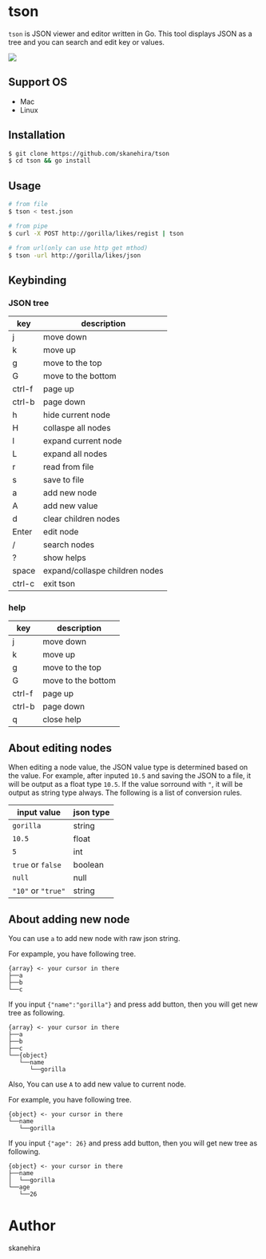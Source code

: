 # tson
`tson` is JSON viewer and editor written in Go.
This tool displays JSON as a tree and you can search and edit key or values.

![](https://i.imgur.com/9Z6qOY4.gif)

## Support OS
- Mac
- Linux

## Installation
```sh
$ git clone https://github.com/skanehira/tson
$ cd tson && go install
```

## Usage
```sh
# from file
$ tson < test.json

# from pipe
$ curl -X POST http://gorilla/likes/regist | tson

# from url(only can use http get mthod)
$ tson -url http://gorilla/likes/json
```

## Keybinding
### JSON tree

| key    | description                    |
|--------|--------------------------------|
| j      | move down                      |
| k      | move up                        |
| g      | move to the top                |
| G      | move to the bottom             |
| ctrl-f | page up                        |
| ctrl-b | page down                      |
| h      | hide current node              |
| H      | collaspe all nodes             |
| l      | expand current node            |
| L      | expand all nodes               |
| r      | read from file                 |
| s      | save to file                   |
| a      | add new node                   |
| A      | add new value                  |
| d      | clear children nodes           |
| Enter  | edit node                      |
| /      | search nodes                   |
| ?      | show helps                     |
| space  | expand/collaspe children nodes |
| ctrl-c | exit tson                      |

### help
| key    | description        |
|--------|--------------------|
| j      | move down          |
| k      | move up            |
| g      | move to the top    |
| G      | move to the bottom |
| ctrl-f | page up            |
| ctrl-b | page down          |
| q      | close help         |

## About editing nodes
When editing a node value, the JSON value type is determined based on the value.
For example, after inputed `10.5` and saving the JSON to a file, it will be output as a float type `10.5`.
If the value sorround with `"`, it will be output as string type always.
The following is a list of conversion rules.

| input value        | json type |
|--------------------|-----------|
| `gorilla`          | string    |
| `10.5`             | float     |
| `5`                | int       |
| `true` or `false`  | boolean   |
| `null`             | null      |
| `"10"` or `"true"` | string    |

## About adding new node
You can use `a` to add new node with raw json string.

For expample, you have following tree.

```
{array} <- your cursor in there
├──a
├──b
└──c
```

If you input `{"name":"gorilla"}` and press add button,
then you will get new tree as following.

```
{array} <- your cursor in there
├──a
├──b
├──c
└──{object}
   └──name
      └──gorilla
```

Also, You can use `A` to add new value to current node.

For example, you have following tree.

```
{object} <- your cursor in there
└──name
   └──gorilla
```

If you input `{"age": 26}` and press add button,
then you will get new tree as following.

```
{object} <- your cursor in there
├──name
│  └──gorilla
└──age
   └──26
```

# Author
skanehira
